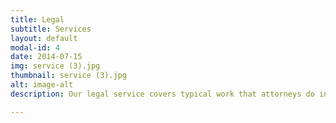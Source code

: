 ```yaml
---
title: Legal
subtitle: Services
layout: default
modal-id: 4
date: 2014-07-15
img: service (3).jpg
thumbnail: service (3).jpg
alt: image-alt
description: Our legal service covers typical work that attorneys do in the modern practice of law and can include services listed below. An attorney or notary public. An arbitrator or mediator. A title insurance agent. An administrator, conservator, executor, guardian, trustee, receiver, or in any similar court appointed fiduciary capacity. An author of legal research papers, including CLE, where remuneration is less that or equal to $25,000. As a member of a bar association or other legal or attorney related ethics, peer review, accreditation, licensing or similar board, committee or organization.

---
```

